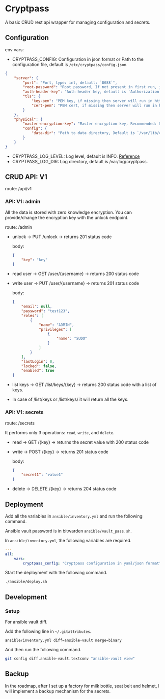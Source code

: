# Cryptpass

A basic CRUD rest api wrapper for managing configuration and secrets.

## Configuration

env vars:

- CRYPTPASS_CONFIG: Configuration in json format or Path to the configuration file, default is `/etc/cryptpass/config.json`.

```json
{
    "server": {
        "port": "Port, type: int, default: `8088`",
        "root-password": "Root password, If not present in first run, it will be generated, and printed in the log on INFO level",
        "auth-header-key": "Auth header key, default is `Authorization`",
        "tls": {
            "key-pem": "PEM key, if missing then server will run in http",
            "cert-pem": "PEM cert, if missing then server will run in http"
        }
    },
    "physical": {
        "master-encryption-key": "Master encryption key, Recommended: Set it via `/admin/unlock` endpoint",
        "config": {
            "data-dir": "Path to data directory, Default is `/var/lib/cryptpass`"
        }
    }
}
```

- CRYPTPASS_LOG_LEVEL: Log level, default is INFO. [Reference](https://logging.apache.org/log4j/2.x/manual/customloglevels.html)
- CRYPTPASS_LOG_DIR: Log directory, default is /var/log/cryptpass.

## CRUD API: V1

route: /api/v1

### API: V1: admin

All the data is stored with zero knowledge encryption.
You can provide/change the encryption key with the unlock endpoint.

route: /admin

- unlock -> PUT /unlock -> returns 201 status code

  body:

    ```json
    {
        "key": "key"
    }
    ```

- read user -> GET /user/{username} -> returns 200 status code

- write user -> PUT /user/{username} -> returns 201 status code

  body:

    ```json
    {
        "email": null,
        "password": "test123",
        "roles": [
            {
                "name": "ADMIN",
                "privileges": [
                    {
                        "name": "SUDO"
                    }
                ]
            }
        ],
        "lastLogin": 0,
        "locked": false,
        "enabled": true
    }
    ```

- list keys -> GET /list/keys/{key} -> returns 200 status code with a list of keys.
- In case of /list/keys or /list/keys/ it will return all the keys.

### API: V1: secrets

route: /secrets

It performs only 3 operations: `read`, `write`, and `delete`.

- read -> GET /{key} -> returns the secret value with 200 status code

- write -> POST /{key} -> returns 201 status code

  body:

    ```json
    {
        "secret1": "value1"
    }
    ```

- delete -> DELETE /{key} -> returns 204 status code

## Deployment

Add all the variables in `ansible/inventory.yml` and run the following command.

Ansible vault password is in bitwarden `ansible/vault_pass.sh`.

In `ansible/inventory.yml`, the following variables are required.

```yaml
---
all:
    vars:
        cryptpass_config: "Cryptpass configuration in yaml/json format"
```

Start the deployment with the following command.

```sh
./ansible/deploy.sh
```

## Development

### Setup

For ansible vault diff.

Add the following line in `~/.gitattributes`.

```gitignore
ansible/inventory.yml diff=ansible-vault merge=binary
```

And then run the following command.

```sh
git config diff.ansible-vault.textconv "ansible-vault view"
```

## Backup

In the roadmap, after I set up a factory for milk bottle, seat belt and helmet, I will implement a backup mechanism for
the secrets.
